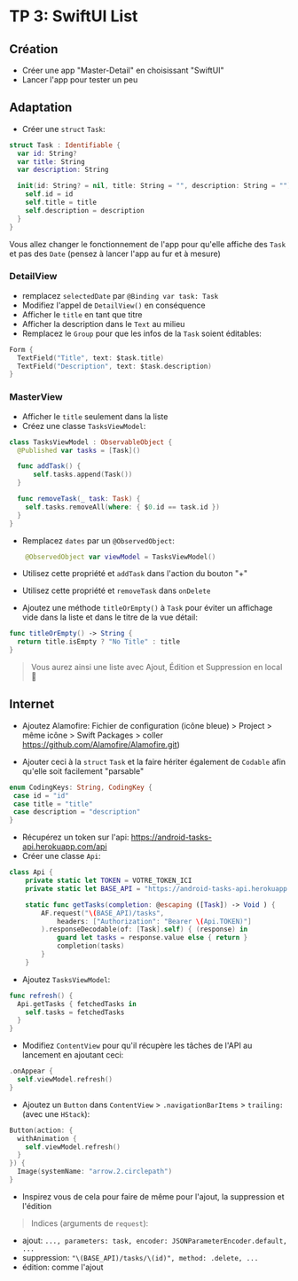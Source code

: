 # TP 3: SwiftUI List

## Création

- Créer une app "Master-Detail" en choisissant "SwiftUI"
- Lancer l'app pour tester un peu

## Adaptation

- Créer une `struct` `Task`:

```swift
struct Task : Identifiable {
  var id: String?
  var title: String
  var description: String

  init(id: String? = nil, title: String = "", description: String = "") {
    self.id = id
    self.title = title
    self.description = description
  }
}
```

Vous allez changer le fonctionnement de l'app pour qu'elle affiche des `Task` et pas des `Date` (pensez à lancer l'app au fur et à mesure)

### DetailView

- remplacez `selectedDate` par `@Binding var task: Task`
- Modifiez l'appel de `DetailView()` en conséquence
- Afficher le `title` en tant que titre
- Afficher la description dans le `Text` au milieu
- Remplacez le `Group` pour que les infos de la `Task` soient éditables:

```swift
Form {
  TextField("Title", text: $task.title)
  TextField("Description", text: $task.description)
}
```

### MasterView

- Afficher le `title` seulement dans la liste
- Créez une classe `TasksViewModel`:

```swift
class TasksViewModel : ObservableObject {
  @Published var tasks = [Task]()

  func addTask() {
      self.tasks.append(Task())
  }

  func removeTask(_ task: Task) {
    self.tasks.removeAll(where: { $0.id == task.id })
  }
}
```

- Remplacez `dates` par un `@ObservedObject`:

```swift
    @ObservedObject var viewModel = TasksViewModel()
```

- Utilisez cette propriété et `addTask` dans l'action du bouton "+"
- Utilisez cette propriété et `removeTask` dans `onDelete`

- Ajoutez une méthode `titleOrEmpty()` à `Task` pour éviter un affichage vide dans la liste et dans le titre de la vue détail:

```swift
func titleOrEmpty() -> String {
  return title.isEmpty ? "No Title" : title
}
```

> Vous aurez ainsi une liste avec Ajout, Édition et Suppression en local 👏

## Internet

- Ajoutez Alamofire: Fichier de configuration (icône bleue) > Project > même icône > Swift Packages > coller <https://github.com/Alamofire/Alamofire.git>)

- Ajouter ceci à la `struct` `Task` et la faire hériter également de `Codable` afin qu'elle soit facilement "parsable"

```swift
enum CodingKeys: String, CodingKey {
 case id = "id"
 case title = "title"
 case description = "description"
}
```

- Récupérez un token sur l'api: <https://android-tasks-api.herokuapp.com/api>
- Créer une classe `Api`:

```swift
class Api {
    private static let TOKEN = VOTRE_TOKEN_ICI
    private static let BASE_API = "https://android-tasks-api.herokuapp.com/api"

    static func getTasks(completion: @escaping ([Task]) -> Void ) {
        AF.request("\(BASE_API)/tasks",
            headers: ["Authorization": "Bearer \(Api.TOKEN)"]
        ).responseDecodable(of: [Task].self) { (response) in
            guard let tasks = response.value else { return }
            completion(tasks)
        }
    }
```

- Ajoutez  `TasksViewModel`:

```swift
func refresh() {
  Api.getTasks { fetchedTasks in
    self.tasks = fetchedTasks
  }
}
```

- Modifiez `ContentView` pour qu'il récupère les tâches de l'API au lancement en ajoutant ceci:

```swift
.onAppear {
  self.viewModel.refresh()
}
```

- Ajoutez un `Button` dans `ContentView` > `.navigationBarItems` > `trailing:` (avec une `HStack`):

```swift
Button(action: {
  withAnimation {
    self.viewModel.refresh()
  }
}) {
  Image(systemName: "arrow.2.circlepath")
}
```

- Inspirez vous de cela pour faire de même pour l'ajout, la suppression et l'édition

> Indices (arguments de `request`):

- ajout: `..., parameters: task, encoder: JSONParameterEncoder.default, ...`
- suppression: `"\(BASE_API)/tasks/\(id)", method: .delete, ...`
- édition: comme l'ajout 
